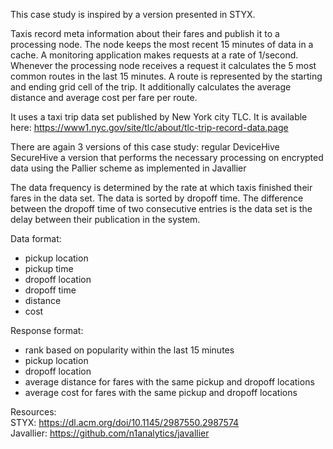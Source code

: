 This case study is inspired by a version presented in STYX. 

Taxis record meta information about their fares and publish it to a processing node. The node keeps the most recent 15 minutes of data in a cache. A monitoring application makes requests at a rate of 1/second. Whenever the processing node receives a request it calculates the 5 most common routes in the last 15 minutes. A route is represented by the starting and ending grid cell of the trip. It additionally calculates the average distance and average cost per fare per route.  

It uses a taxi trip data set published by New York city TLC. It is available here: https://www1.nyc.gov/site/tlc/about/tlc-trip-record-data.page   


There are again 3 versions of this case study: 
    regular DeviceHive
    SecureHive 
    a version that performs the necessary processing on encrypted data using the Pallier scheme as implemented in Javallier 

The data frequency is determined by the rate at which taxis finished their fares in the data set. The data is sorted by dropoff time. The difference between the dropoff time of two consecutive entries is the data set is the delay between their publication in the system.  

Data format:  
  * pickup location  
  * pickup time    
  * dropoff location  
  * dropoff time  
  * distance  
  * cost  

Response format:  
  * rank based on popularity within the last 15 minutes  
  * pickup location  
  * dropoff location  
  * average distance for fares with the same pickup and dropoff locations  
  * average cost for fares with the same pickup and dropoff locations  


Resources:        
STYX: https://dl.acm.org/doi/10.1145/2987550.2987574  
Javallier: https://github.com/n1analytics/javallier     

